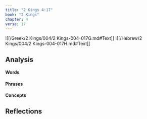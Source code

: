 ```yaml
---
title: "2 Kings 4:17"
book: "2 Kings"
chapter: 4
verse: 17
---
```

![[/Greek/2 Kings/004/2 Kings-004-017G.md#Text]]
![[/Hebrew/2 Kings/004/2 Kings-004-017H.md#Text]]

## Analysis

#### Words

#### Phrases

#### Concepts

## Reflections
